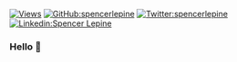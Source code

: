 [![Views](https://komarev.com/ghpvc/?username=spencerlepine&style=flat)](https://github.com/spencerlepine)
[![GitHub:spencerlepine](https://img.shields.io/github/followers/spencerlepine?label=follow&style=social)](https://github.com/spencerlepine)
[![Twitter:spencerlepine](https://img.shields.io/twitter/follow/spencerlepine?style=social)](https://twitter.com/spencerlepine)
[![Linkedin:Spencer Lepine](https://img.shields.io/badge/-Spencer_Lepine-blue?style=flat-square&logo=Linkedin&logoColor=white&link=https://www.linkedin.com/in/spencer-lepine/)](https://www.linkedin.com/in/spencerlepine/)

### Hello 👋

<!--
**spencerlepine/spencerlepine** is a ✨ _special_ ✨ repository because its `README.md` (this file) appears on your GitHub profile.

Here are some ideas to get you started:

- 🔭 I’m currently working on ...
- 🌱 I’m currently learning ...
- 👯 I’m looking to collaborate on ...
- 🤔 I’m looking for help with ...
- 💬 Ask me about ...
- 📫 How to reach me: ...
- 😄 Pronouns: ...
- ⚡ Fun fact: ...
-->

